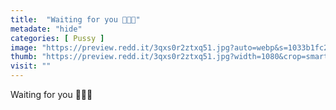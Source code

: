 ```yaml
---
title:  "Waiting for you 🤤💦😳"
metadate: "hide"
categories: [ Pussy ]
image: "https://preview.redd.it/3qxs0r2ztxq51.jpg?auto=webp&s=1033b1fc275208dc3103a29bccd482978e30c46a"
thumb: "https://preview.redd.it/3qxs0r2ztxq51.jpg?width=1080&crop=smart&auto=webp&s=8cacc78c384abf1e84a99a1476247e7ba99f3d0e"
visit: ""
---
```

Waiting for you 🤤💦😳
